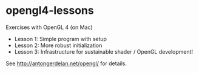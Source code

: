 opengl4-lessons
===============

Exercises with OpenGL 4 (on Mac)

* Lesson 1: Simple program with setup
* Lesson 2: More robust initialization
* Lesson 3: Infrastructure for sustainable shader / OpenGL development! 

See http://antongerdelan.net/opengl/ for details.

